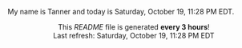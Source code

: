 My name is Tanner and today is Saturday, October 19, 11:28 PM EDT.

<p align="center">This <i>README</i> file is generated <b>every 3 hours</b>!</br>Last refresh: Saturday, October 19, 11:28 PM EDT<br /></p>
